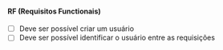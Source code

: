#### RF (Requisitos Functionais)
- [ ] Deve ser possível criar um usuário
- [ ] Deve ser possível identificar o usuário entre as requisições